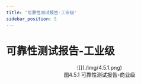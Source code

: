 ```yaml
---
title: '可靠性测试报告-工业级'
sidebar_position: 5
---
```



# 可靠性测试报告-工业级

<center>
![](./img/4.5.1.png)<br />
图4.5.1 可靠性测试报告-商业级
</center>

